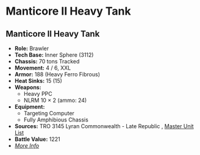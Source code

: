 # Manticore II Heavy Tank 

## Manticore II Heavy Tank 

- **Role:** Brawler 
- **Tech Base:** Inner Sphere (3112) 
- **Chassis:** 70 tons Tracked 
- **Movement:** 4 / 6, XXL 
- **Armor:** 188 (Heavy Ferro Fibrous) 
- **Heat Sinks:** 15 (15) 
- **Weapons:** 
  - Heavy PPC 
  - NLRM 10 × 2 (ammo: 24) 
- **Equipment:** 
  - Targeting Computer 
  - Fully Amphibious Chassis 
- **Sources:** TRO 3145 Lyran Commonwealth - Late Republic , [Master Unit List](http://masterunitlist.info/Unit/Details/6601) 
- **Battle Value:** 1221 
- [*More Info*](manticore_ii_heavy_tank/manticore_ii_heavy_tank.md) 

